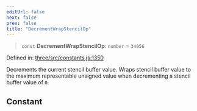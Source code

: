 ```yaml
---
editUrl: false
next: false
prev: false
title: "DecrementWrapStencilOp"
---
```


> `const` **DecrementWrapStencilOp**: `number` = `34056`

Defined in: [three/src/constants.js:1350](https://github.com/DefinitelyMaybe/three-i18n/blob/fa57b79433d1c349ffb23a78727299c8d4190136/three/src/constants.js#L1350)

Decrements the current stencil buffer value. Wraps stencil buffer value to the maximum representable
unsigned value when decrementing a stencil buffer value of `0`.

## Constant
